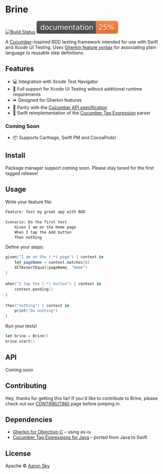 # Brine

[![Build Status](https://travis-ci.org/aaronsky/brine.svg?branch=master)](https://travis-ci.org/aaronsky/brine)
[![Documentation Coverage](docs/badge.svg)](https://aaronsky.github.io/brine/)

A [Cucumber](https://docs.cucumber.io/)-inspired BDD testing framework intended for use with Swift and Xcode UI Testing. Uses [Gherkin feature syntax](https://docs.cucumber.io/gherkin/reference/) for associating plain language to reusable step definitions.

## Features

* :computer: Integration with Xcode Test Navigator
* :iphone: Full support for Xcode UI Testing without additional runtime requirements
* :fast_forward: Designed for Gherkin features
* :cucumber: Parity with the [Cucumber API specification](https://docs.cucumber.io/cucumber/api/)
* :bookmark: Swift reimplementation of the [Cucumber Tag Expression](https://github.com/cucumber/cucumber/tree/master/tag-expressions) parser

### Coming Soon

* :package: Supports Carthage, Swift PM and CocoaPods!

## Install

Package manager support coming soon. Please stay tuned for the first tagged release!

## Usage

Write your feature file:

```gherkin
Feature: Test my great app with BDD

Scenario: Do the first test
    Given I am on the Home page
    When I tap the Add button
    Then nothing
```

Define your steps:

```swift
given("I am on the (.*) page") { context in
    let pageName = context.matches[0]
    XCTAssertEqual(pageName, "Home")
}

when("I tap the (.*) button") { context in
    context.pending()
}

then("nothing") { context in
    print("Do nothing")
}
```

Run your tests!

```swift
let brine = Brine()
brine.start()
```

## API

Coming soon

## Contributing

Hey, thanks for getting this far! If you'd like to contribute to Brine, please check out our [CONTRIBUTING](CONTRIBUTING.md) page before jumping in.

## Dependencies

* [Gherkin for Objective-C](https://github.com/cucumber/gherkin-objective-c) – using as-is
* [Cucumber Tag Expressions for Java](https://github.com/cucumber/cucumber/tree/master/tag-expressions/java) – ported from Java to Swift

## License

Apache © [Aaron Sky](https://skyaaron.com)

